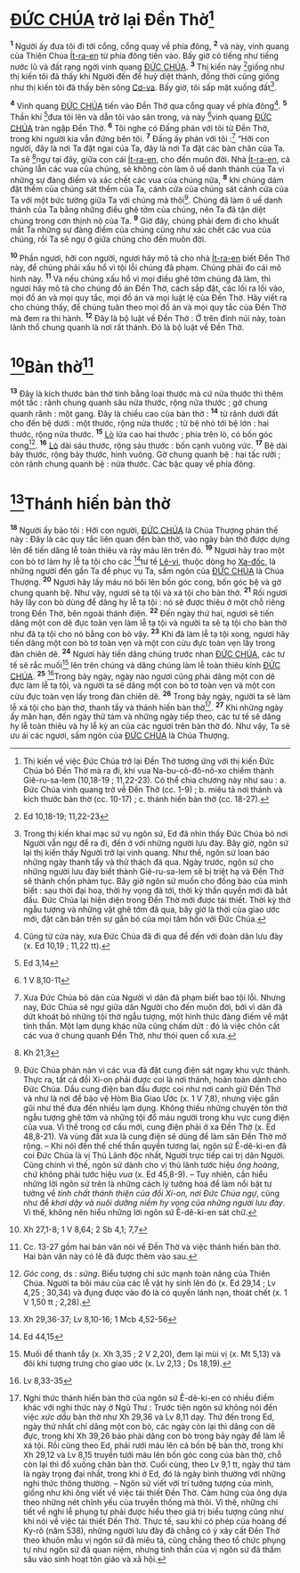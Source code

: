 # [ĐỨC CHÚA]() trở lại Đền Thờ[^1-52cc614a-a2e9-4236-8c30-8594f62d6239]
<sup><b>1</b></sup> Người ấy đưa tôi đi tới cổng, cổng quay về phía đông, <sup><b>2</b></sup> và này, vinh quang của Thiên Chúa [Ít-ra-en]() từ phía đông tiến vào. Bấy giờ có tiếng như tiếng nước lũ và đất rạng ngời vinh quang [ĐỨC CHÚA](). <sup><b>3</b></sup> Thị kiến này [^1@-52cc614a-a2e9-4236-8c30-8594f62d6239]giống như thị kiến tôi đã thấy khi Người đến để huỷ diệt thành, đồng thời cũng giống như thị kiến tôi đã thấy bên sông [Cơ-va](). Bấy giờ, tôi sấp mặt xuống đất[^2-52cc614a-a2e9-4236-8c30-8594f62d6239].

<sup><b>4</b></sup> Vinh quang [ĐỨC CHÚA]() tiến vào Đền Thờ qua cổng quay về phía đông[^3-52cc614a-a2e9-4236-8c30-8594f62d6239]. <sup><b>5</b></sup> Thần khí [^2@-52cc614a-a2e9-4236-8c30-8594f62d6239]đưa tôi lên và dẫn tôi vào sân trong, và này [^3@-52cc614a-a2e9-4236-8c30-8594f62d6239]vinh quang [ĐỨC CHÚA]() tràn ngập Đền Thờ. <sup><b>6</b></sup> Tôi nghe có Đấng phán với tôi từ Đền Thờ, trong khi người kia vẫn đứng bên tôi. <sup><b>7</b></sup> Đấng ấy phán với tôi :[^4-52cc614a-a2e9-4236-8c30-8594f62d6239] “Hỡi con người, đây là nơi Ta đặt ngai của Ta, đây là nơi Ta đặt các bàn chân của Ta. Ta sẽ [^4@-52cc614a-a2e9-4236-8c30-8594f62d6239]ngự tại đây, giữa con cái [Ít-ra-en](), cho đến muôn đời. Nhà [Ít-ra-en](), cả chúng lẫn các vua của chúng, sẽ không còn làm ô uế danh thánh của Ta vì những sự đàng điếm và xác chết các vua của chúng nữa, <sup><b>8</b></sup> khi chúng dám đặt thềm của chúng sát thềm của Ta, cánh cửa của chúng sát cánh cửa của Ta với một bức tường giữa Ta với chúng mà thôi[^5-52cc614a-a2e9-4236-8c30-8594f62d6239]. Chúng đã làm ô uế danh thánh của Ta bằng những điều ghê tởm của chúng, nên Ta đã tận diệt chúng trong cơn thịnh nộ của Ta. <sup><b>9</b></sup> Giờ đây, chúng phải đem đi cho khuất mắt Ta những sự đàng điếm của chúng cũng như xác chết các vua của chúng, rồi Ta sẽ ngự ở giữa chúng cho đến muôn đời.

<sup><b>10</b></sup> Phần ngươi, hỡi con người, ngươi hãy mô tả cho nhà [Ít-ra-en]() biết Đền Thờ này, để chúng phải xấu hổ vì tội lỗi chúng đã phạm. Chúng phải đo cái mô hình này. <sup><b>11</b></sup> Và nếu chúng xấu hổ vì mọi điều ghê tởm chúng đã làm, thì ngươi hãy mô tả cho chúng đồ án Đền Thờ, cách sắp đặt, các lối ra lối vào, mọi đồ án và mọi quy tắc, mọi đồ án và mọi luật lệ của Đền Thờ. Hãy viết ra cho chúng thấy, để chúng tuân theo mọi đồ án và mọi quy tắc của Đền Thờ mà đem ra thi hành. <sup><b>12</b></sup> Đây là bộ luật về Đền Thờ : Ở trên đỉnh núi này, toàn lãnh thổ chung quanh là nơi rất thánh. Đó là bộ luật về Đền Thờ.

# [^5@-52cc614a-a2e9-4236-8c30-8594f62d6239]Bàn thờ[^6-52cc614a-a2e9-4236-8c30-8594f62d6239]
<sup><b>13</b></sup> Đây là kích thước bàn thờ tính bằng loại thước mà cứ nửa thước thì thêm một tấc : rãnh chung quanh sâu nửa thước, rộng nửa thước ; gờ chung quanh rãnh : một gang. Đây là chiều cao của bàn thờ : <sup><b>14</b></sup> từ rãnh dưới đất cho đến bệ dưới : một thước, rộng nửa thước ; từ bệ nhỏ tới bệ lớn : hai thước, rộng nửa thước. <sup><b>15</b></sup> [Lò]() lửa cao hai thước ; phía trên lò, có bốn góc cong[^7-52cc614a-a2e9-4236-8c30-8594f62d6239]. <sup><b>16</b></sup> [Lò]() dài sáu thước, rộng sáu thước : bốn cạnh vuông vức. <sup><b>17</b></sup> Bệ dài bảy thước, rộng bảy thước, hình vuông. Gờ chung quanh bệ : hai tấc rưỡi ; còn rãnh chung quanh bệ : nửa thước. Các bậc quay về phía đông.

# [^6@-52cc614a-a2e9-4236-8c30-8594f62d6239]Thánh hiến bàn thờ
<sup><b>18</b></sup> Người ấy bảo tôi : Hỡi con người, [ĐỨC CHÚA]() là Chúa Thượng phán thế này : Đây là các quy tắc liên quan đến bàn thờ, vào ngày bàn thờ được dựng lên để tiến dâng lễ toàn thiêu và rảy máu lên trên đó. <sup><b>19</b></sup> Ngươi hãy trao một con bò tơ làm hy lễ tạ tội cho các [^7@-52cc614a-a2e9-4236-8c30-8594f62d6239]tư tế [Lê-vi](), thuộc dòng họ [Xa-đốc](), là những người đến gần Ta để phục vụ Ta, sấm ngôn của [ĐỨC CHÚA]() là Chúa Thượng. <sup><b>20</b></sup> Ngươi hãy lấy máu nó bôi lên bốn góc cong, bốn góc bệ và gờ chung quanh bệ. Như vậy, ngươi sẽ tạ tội và xá tội cho bàn thờ. <sup><b>21</b></sup> Rồi ngươi hãy lấy con bò dùng để dâng hy lễ tạ tội : nó sẽ được thiêu ở một chỗ riêng trong Đền Thờ, bên ngoài thánh điện. <sup><b>22</b></sup> Đến ngày thứ hai, ngươi sẽ tiến dâng một con dê đực toàn vẹn làm lễ tạ tội và người ta sẽ tạ tội cho bàn thờ như đã tạ tội cho nó bằng con bò vậy. <sup><b>23</b></sup> Khi đã làm lễ tạ tội xong, ngươi hãy tiến dâng một con bò tơ toàn vẹn và một con cừu đực toàn vẹn lấy trong đàn chiên dê. <sup><b>24</b></sup> Ngươi hãy tiến dâng chúng trước nhan [ĐỨC CHÚA](), các tư tế sẽ rắc muối[^8-52cc614a-a2e9-4236-8c30-8594f62d6239] lên trên chúng và dâng chúng làm lễ toàn thiêu kính [ĐỨC CHÚA](). <sup><b>25</b></sup> [^8@-52cc614a-a2e9-4236-8c30-8594f62d6239]Trong bảy ngày, ngày nào ngươi cũng phải dâng một con dê đực làm lễ tạ tội, và người ta sẽ dâng một con bò tơ toàn vẹn và một con cừu đực toàn vẹn lấy trong đàn chiên dê. <sup><b>26</b></sup> Trong bảy ngày, người ta sẽ làm lễ xá tội cho bàn thờ, thanh tẩy và thánh hiến bàn thờ[^9-52cc614a-a2e9-4236-8c30-8594f62d6239]. <sup><b>27</b></sup> Khi những ngày ấy mãn hạn, đến ngày thứ tám và những ngày tiếp theo, các tư tế sẽ dâng hy lễ toàn thiêu và hy lễ kỳ an của các ngươi trên bàn thờ đó. Như vậy, Ta sẽ ưu ái các ngươi, sấm ngôn của [ĐỨC CHÚA]() là Chúa Thượng.

[^1-52cc614a-a2e9-4236-8c30-8594f62d6239]: Thị kiến về việc Đức Chúa trở lại Đền Thờ tương ứng với thị kiến Đức Chúa bỏ Đền Thờ mà ra đi, khi vua Na-bu-cô-đô-nô-xo chiếm thành Giê-ru-sa-lem (10,18-19 ; 11,22-23). Có thể chia chương này như sau : a. Đức Chúa vinh quang trở về Đền Thờ (cc. 1-9) ; b. miêu tả nơi thánh và kích thước bàn thờ (cc. 10-17) ; c. thánh hiến bàn thờ (cc. 18-27).
[^2-52cc614a-a2e9-4236-8c30-8594f62d6239]: Trong thị kiến khai mạc sứ vụ ngôn sứ, Ed đã nhìn thấy Đức Chúa bỏ nơi Người vẫn ngự để ra đi, đến ở với những người lưu đày. Bây giờ, ngôn sứ lại thị kiến thấy Người trở lại vinh quang. Như thế, ngôn sứ loan báo những ngày thanh tẩy và thử thách đã qua. Ngày trước, ngôn sứ cho những người lưu đày biết thành Giê-ru-sa-lem sẽ bị triệt hạ và Đền Thờ sẽ thành chốn phàm tục. Bây giờ ngôn sứ muốn cho đồng bào của mình biết : sau thời đại hoạ, thời hy vọng đã tới, thời kỳ thần quyền mới đã bắt đầu. Đức Chúa lại hiện diện trong Đền Thờ mới được tái thiết. Thời kỳ thờ ngẫu tượng và những vật ghê tởm đã qua, bây giờ là thời của giao ước mới, đặt căn bản trên sự gắn bó của mọi tâm hồn với Đức Chúa.
[^3-52cc614a-a2e9-4236-8c30-8594f62d6239]: Cũng từ cửa này, xưa Đức Chúa đã đi qua để đến với đoàn dân lưu đày (x. Ed 10,19 ; 11,22 tt).
[^4-52cc614a-a2e9-4236-8c30-8594f62d6239]: Xưa Đức Chúa bỏ dân của Người vì dân đã phạm biết bao tội lỗi. Nhưng nay, Đức Chúa sẽ ngự giữa dân Người cho đến muôn đời, bởi vì dân đã dứt khoát bỏ những tội thờ ngẫu tượng, một hình thức đàng điếm về mặt tinh thần. Một lạm dụng khác nữa cũng chấm dứt : đó là việc chôn cất các vua ở chung quanh Đền Thờ, như thói quen cổ xưa.
[^5-52cc614a-a2e9-4236-8c30-8594f62d6239]: Đức Chúa phàn nàn vì các vua đã đặt cung điện sát ngay khu vực thánh. Thực ra, tất cả đồi Xi-on phải được coi là nơi thánh, hoàn toàn dành cho Đức Chúa. Dầu cung điện ban đầu được coi như nơi canh giữ Đền Thờ và như là nơi để bảo vệ Hòm Bia Giao Ước (x. 1 V 7,8), nhưng việc gần gũi như thế đưa đến nhiều lạm dụng. Không thiếu những chuyện tôn thờ ngẫu tượng ghê tởm và những tội đổ máu người trong khu vực cung điện của vua. Vì thế trong cơ cấu mới, cung điện phải ở xa Đền Thờ (x. Ed 48,8-21). Và vùng đất xưa là cung điện sẽ dùng để làm sân Đền Thờ mở rộng. – Khi nói đến thể chế thần quyền tương lai, ngôn sứ Ê-dê-ki-en đã coi Đức Chúa là vị Thủ Lãnh độc nhất, Người trực tiếp cai trị dân Người. Cũng chính vì thế, ngôn sứ dành cho vị thủ lãnh tước hiệu *ông hoàng*, chứ không phải tước hiệu *vua* (x. Ed 45,8-9). – Tuy nhiên, cần hiểu những lời ngôn sứ trên là những cách lý tưởng hoá để làm nổi bật tư tưởng về *tính chất thánh thiện của đồi Xi-on, nơi Đức Chúa ngự*, cũng như để *khơi dậy và nuôi dưỡng niềm hy vọng của những người lưu đày*. Vì thế, không nên hiểu những lời ngôn sứ Ê-dê-ki-en sát chữ.
[^6-52cc614a-a2e9-4236-8c30-8594f62d6239]: Cc. 13-27 gồm hai bản văn nói về Đền Thờ và việc thánh hiến bàn thờ. Hai bản văn này có lẽ đã được thêm vào sau.
[^7-52cc614a-a2e9-4236-8c30-8594f62d6239]: *Góc cong*, ds : *sừng*. Biểu tượng chỉ sức mạnh toàn năng của Thiên Chúa. Người ta bôi máu của các lễ vật hy sinh lên đó (x. Ed 29,14 ; Lv 4,25 ; 30,34) và đụng được vào đó là có quyền lánh nạn, thoát chết (x. 1 V 1,50 tt ; 2,28).
[^8-52cc614a-a2e9-4236-8c30-8594f62d6239]: Muối để thanh tẩy (x. Xh 3,35 ; 2 V 2,20), đem lại mùi vị (x. Mt 5,13) và đôi khi tượng trưng cho giao ước (x. Lv 2,13 ; Ds 18,19).
[^9-52cc614a-a2e9-4236-8c30-8594f62d6239]: Nghi thức thánh hiến bàn thờ của ngôn sứ Ê-dê-ki-en có nhiều điểm khác với nghi thức này ở Ngũ Thư : Trước tiên ngôn sứ không nói đến việc *xức dầu* bàn thờ như Xh 29,36 và Lv 8,11 dạy. Thứ đến trong Ed, ngày thứ nhất chỉ dâng một con bò, các ngày còn lại thì dâng con dê đực, trong khi Xh 39,26 bảo phải dâng con bò trong bảy ngày để làm lễ xá tội. Rồi cũng theo Ed, phải rưới máu lên cả bốn bệ bàn thờ, trong khi Xh 29,12 và Lv 8,15 truyền tưới máu lên bốn góc cong của bàn thờ, chỗ còn lại thì đổ xuống chân bàn thờ. Cuối cùng, theo Lv 9,1 tt, ngày thứ tám là ngày trọng đại nhất, trong khi ở Ed, đó là ngày bình thường với những nghi thức thông thường. – Ngôn sứ viết với trí tưởng tượng của mình, giống như khi ông viết về việc tái thiết Đền Thờ. Cảm hứng của ông dựa theo những nét chính yếu của truyền thống mà thôi. Vì thế, những chi tiết về nghi lễ phụng tự phải được hiểu theo giá trị biểu tượng cũng như khi nói về việc tái thiết Đền Thờ. Thực tế, sau khi có phép của hoàng đế Ky-rô (năm 538), những người lưu đày đã chẳng có ý xây cất Đền Thờ theo khuôn mẫu vị ngôn sứ đã miêu tả, cũng chẳng theo tổ chức phụng tự như ngôn sứ đã quan niệm, nhưng tinh thần của vị ngôn sứ đã thấm sâu vào sinh hoạt tôn giáo và xã hội.
[^1@-52cc614a-a2e9-4236-8c30-8594f62d6239]: Ed 10,18-19; 11,22-23
[^2@-52cc614a-a2e9-4236-8c30-8594f62d6239]: Ed 3,14
[^3@-52cc614a-a2e9-4236-8c30-8594f62d6239]: 1 V 8,10-11
[^4@-52cc614a-a2e9-4236-8c30-8594f62d6239]: Kh 21,3
[^5@-52cc614a-a2e9-4236-8c30-8594f62d6239]: Xh 27,1-8; 1 V 8,64; 2 Sb 4,1; 7,7
[^6@-52cc614a-a2e9-4236-8c30-8594f62d6239]: Xh 29,36-37; Lv 8,10-16; 1 Mcb 4,52-56
[^7@-52cc614a-a2e9-4236-8c30-8594f62d6239]: Ed 44,15
[^8@-52cc614a-a2e9-4236-8c30-8594f62d6239]: Lv 8,33-35